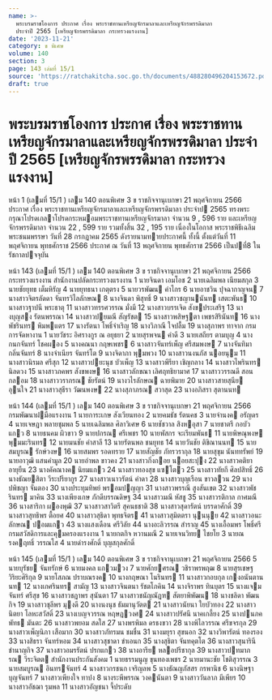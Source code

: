 ```yaml
---
name: >-
  พระบรมราชโองการ ประกาศ เรื่อง พระราชทานเหรียญจักรมาลาและเหรียญจักรพรรดิมาลา
  ประจำปี 2565 [เหรียญจักรพรรดิมาลา กระทรวงแรงงาน]
date: '2023-11-21'
category: ข พิเศษ
volume: 140
section: 3
page: 143 เล่มที่ 15/1
source: 'https://ratchakitcha.soc.go.th/documents/488280496204153672.pdf'
draft: true
---
```


# พระบรมราชโองการ ประกาศ เรื่อง พระราชทานเหรียญจักรมาลาและเหรียญจักรพรรดิมาลา ประจำปี 2565 [เหรียญจักรพรรดิมาลา กระทรวงแรงงาน]

หน้า 1 (เลมที่ 15/1 ) เลม 140 ตอนพิเศษ 3 ข ราชกิจจานุเบกษา 21 พฤศจิกายน 2566 ประกาศ เรื่อง พระราชทานเหรียญจักรมาลาและเหรียญจักรพรรดิมาลา ประจําป 2565 ทรงพระกรุณาโปรดเกลาโปรดกระหมอมพระราชทานเหรียญจักรมาลา จํานวน 9 , 596 ราย และเหรียญจักรพรรดิมาลา จํานวน 22 , 599 ราย รวมทั้งสิ้น 32 , 195 ราย เนื่องในโอกาส พระราชพิธีเฉลิมพระชนมพรรษา วันที่ 28 กรกฎาคม 2565 ดังรายนามทายประกาศนี้ ทั้งนี้ ตั้งแต่วันที่ 11 พฤศจิกายน พุทธศักราช 2566 ประกาศ ณ วันที่ 13 พฤศจิกายน พุทธศักราช 2566 เป็นปที่8 ในรัชกาลปจจุบัน

หน้า 143 (เลมที่ 15/1 ) เลม 140 ตอนพิเศษ 3 ข ราชกิจจานุเบกษา 21 พฤศจิกายน 2566 กระทรวงแรงงาน สํานักงานปลัดกระทรวงแรงงาน 1 นายจินดา เอมโอช 2 นายเฉลิมพล เนียมสกุล 3 นายชัยยุทธ เต็มหิรัญ 4 นายยุทธนา เกตุตรง 5 นายวรพัฒน คําไกร 6 นายอาชวิน ปุจฉากาญจน 7 นางสาวจิตรลัดดา จันทรวิไลลักษณ 8 นางจินดา พิสุทธิ์ 9 นางสาวชญานนันท เสตะพันธ 10 นางสาวฐาปนี พระธาตุ 11 นางสาวทรรศวรรณ มั่งมี 12 นางสาวบรรเจิด สังขประเสริฐ 13 นางบุญสง รัตนพรรณา 14 นางสาวปยมณี สัญรัชต 15 นางสาวพสิษฐตา เพชรสิรินันท 16 นางพัชรินทร พิมพแตร 17 นางรัตนา โพธิ์จําเริญ 18 นางวิภาณี ใจปลื้ม 19 นางสุภาพร ทาจาก กรมการจัดหางาน 1 นายวัชระ อิศรางกูร ณ อยุธยา 2 นายสุรพจน คําดี 3 นายเสถียร ตามบุญ 4 นางกนกจันทร์ โชคผอง 5 นางคณนา กฤษเพชร 6 นางสาวจันทร์เพ็ญ ศรีสมพงษ 7 นางจันทิมา กลิ่นจันทร์ 8 นางจําเนียร จันทร์โต 9 นางจิดาภา พุมพวง 10 นางสาวนงนภัส นอยนุม 11 นางสาวนิรมล ศรีสุก 12 นางสาวปยะนุช บัวเพ็ญ 13 นางสาวพีรียา เชิญกลาง 14 นางสาวไพรินทร นิลดวง 15 นางสาวภคพร สังขพงษ 16 นางสาวลักขณา เลิศฤทธิยามาศ 17 นางสาววรรณดี สอนกลอม 18 นางสาววราภรณ ชัยรัตน์ 19 นางวไรลักษณ ฉายพิมาย 20 นางสาวสายสุนีย อุนใจ 21 นางสาวสุธีรา วัฒนพงษ 22 นางสุภาภรณ สวาสุด 23 นางอภิสรา สุตานนท

หน้า 144 (เลมที่ 15/1 ) เลม 140 ตอนพิเศษ 3 ข ราชกิจจานุเบกษา 21 พฤศจิกายน 2566 กรมพัฒนาฝมือแรงงาน 1 นายการะเกษ สังเวียนทอง 2 นายคมธัช รัตนคช 3 นายจํานงค อรัญดร 4 นายเจษฎา พลายชุมพล 5 นายเฉลิมพล ศิลาวิเศษ 6 นายชัชวาล สิงหอุสา 7 นายชาตรี กอบัวแกว 8 นายธนคม ผิวขาว 9 นายปกรณ ศรีเพชร 10 นายพัสกร จะเรียมพันธ 11 นายพิษณุพงษ พุมมะรินทร 12 นายมนชัย คําสาลี 13 นายรัตนพล ชนยุทธ 14 นายวันชัย ติขิณานนท 15 นายสมบูรณ รักษ์วงษ 16 นายสมพร รอดทราย 17 นายสัญชัย ภัทรวรากุล 18 นายสุขุม นันททรัพย์ 19 นายอาวุฒิ แสนคํามูล 20 นายอําพล ขาวคง 21 นางสาวกิ่งกอย นอยสะปุง 22 นางสาวคติยา อายุยืน 23 นางคัคณางค นิยมแกว 24 นางสาวทองสุข แซโตว 25 นางสาวทัยกี ศิลปสิทธิ์ 26 นางธัณยสิตา วีระปรียากูร 27 นางสาวเนาวรัตน์ คําดา 28 นางสาวบุญเรือน ขาวลวน 29 นางปพิชญา จั่นตอง 30 นางประทุมทิพย์ พรอมปญญา 31 นางสาวพรรณี สูงสันเขต 32 นางสาวพัชรินทร มาคิน 33 นางเพียงเกษ ภักดีบรรณดิษฐ 34 นางสาวมณี หัสชู 35 นางสาวรติกาล กาศมณี 36 นางสาริกา ผองพุฒิ 37 นางสาวสาวิตรี สุคนธชาติ 38 นางสาวสุดารัตน์ บรรดาศักดิ์ 39 นางสาวสุทธิพร ตื้อยศ 40 นางสาวสุธิดา พุทธจิตร 41 นางสาวสุมิตตรา นุนนุย 42 นางสาวอนะลักษณ ปอมแกว 43 นางแสงเดือน ศรีวิลัย 44 นางอะลิวรรณ สําราญ 45 นางเอื้อมพร โพธิ์ศรี กรมสวัสดิการและคุมครองแรงงาน 1 นายกตกิจ หวานมณี 2 นายเจนวิทย ไชยโย 3 นายณรงคฤทธิ์ วรรณโส 4 นายดํารงศักดิ์ บุญสกุลศักดิ์

หน้า 145 (เลมที่ 15/1 ) เลม 140 ตอนพิเศษ 3 ข ราชกิจจานุเบกษา 21 พฤศจิกายน 2566 5 นายบุรัชย จันทรักษ์ 6 นายมงคล แกวมวง 7 นายศักยศรณ วชิราพรพฤฒ 8 นายสุรเชษฐ วิริยะศิริกุล 9 นายโสภณ ปราบณรงค 10 นางกฤษณา โนรินทร 11 นางสาวกอบกุล เกงอนันตานนท 12 นางเกศรินทร สามัญ 13 นางสาวจินตนา รัชตโภคิน 14 นางจิราพร ทินบุตร 15 นางแจมจันทร์ ศรีสุข 16 นางสาวชฎาพร สุนันตา 17 นางสาวชนัญณัฎฑ สัตยาพิพัฒน 18 นางชลิดา พัฒนกิจ 19 นางสาวชุลีพร มุงดี 20 นางนงนุช ธัมมานุวัตต 21 นางสาวนัยนา ใยบัวทอง 22 นางสาวนิตยา โลหะสวัสดิ์ 23 นางเบญจวรรณ หฤษฎวงศ 24 นางสาวปรัศนี นาคเกลี้ยง 25 นางปนภคพัทธ มันตะ 26 นางสาวพยอม สดใส 27 นางพรพิมล ดรธงขวา 28 นางพิไลวรรณ ศรีขจรกุล 29 นางสาวเพ็ญนิภา เสือมาก 30 นางสาวภัทรมน ชมชื่น 31 นางมยุรา สุขนอก 32 นางวิพารัตน์ ทองรอง 33 นางสิธรา จันทร์หอม 34 นางสาวสุชาดา ขําเอนก 35 นางสุธิตา จันทคุตโต 36 นางสาวสุนารินี ชํานาญกิจ 37 นางสาวอมรรัตน์ ปรกแกว 38 นางอารีย หลอปรีชากุล 39 นางสาวปทมาภรณ วีระจิตต สํานักงานประกันสังคม 1 นายธรรมนูญ ขุนทองเพชร 2 นายมานะชัย โชติสุวรรณ 3 นายสมบูรณ อินทรจันทร์ 4 นางสาวกรชนก เจริญลพ 5 นางธัณญภัสสร กรพานิช 6 นางนิษฐา บุญจันทร์ 7 นางสาวเพียงใจ ทาปง 8 นางระพีพรรณ วงคนันตา 9 นางสาววันลาภ มีเพียร 10 นางสาวอัชฌา รุมพล 11 นางสาวอัญชนา จี้ประดับ

